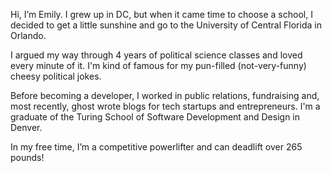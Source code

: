 Hi, I’m Emily. I grew up in DC, but when it came time to choose a school, I decided to get a little sunshine and go to the University of Central Florida in Orlando.

I argued my way through 4 years of political science classes and loved every minute of it. I'm kind of famous for my pun-filled (not-very-funny) cheesy political jokes.

Before becoming a developer, I worked in public relations, fundraising and, most recently, ghost wrote blogs for tech startups and entrepreneurs. I'm a graduate of the Turing School of Software Development and Design in Denver.

In my free time, I’m a competitive powerlifter and can deadlift over 265 pounds!